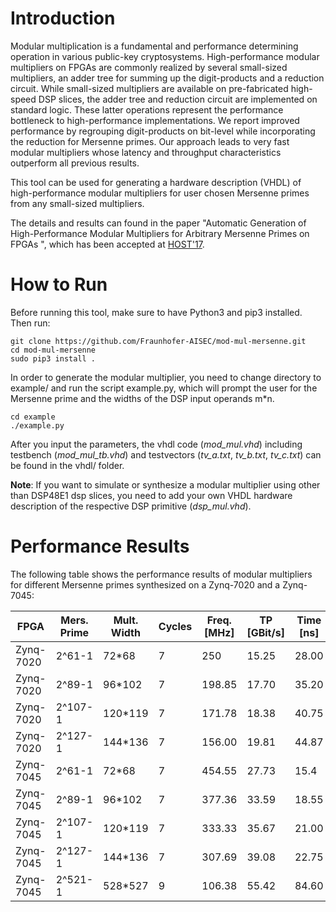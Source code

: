 # Introduction
Modular multiplication is a fundamental and performance determining operation in various public-key cryptosystems. 
High-performance modular multipliers on FPGAs are commonly realized by several small-sized multipliers, an
adder tree for summing up the digit-products and a reduction circuit. While small-sized multipliers are available on pre-fabricated high-speed DSP slices, the adder tree and reduction circuit are implemented on standard logic. These latter operations represent the performance bottleneck to high-performance implementations. We report improved performance by regrouping digit-products on bit-level while incorporating the reduction for Mersenne primes. Our approach leads to very fast modular multipliers whose latency and throughput characteristics outperform all previous results. 

This tool can be used for generating a hardware description (VHDL) of high-performance modular multipliers for user chosen Mersenne primes from any small-sized multipliers.

The details and results can found in the paper "Automatic Generation of High-Performance Modular Multipliers for Arbitrary Mersenne Primes on FPGAs
", which has been accepted at [HOST'17](http://www.hostsymposium.org/accepted-list.php).

# How to Run
Before running this tool, make sure to have Python3 and pip3 installed. Then run:
```shell
git clone https://github.com/Fraunhofer-AISEC/mod-mul-mersenne.git
cd mod-mul-mersenne
sudo pip3 install .
```
In order to generate the modular multiplier, you need to change directory to example/ and run the script example.py, which will prompt the user for the Mersenne prime and the widths of the DSP input operands m*n. 
```shell
cd example
./example.py
```
After you input the parameters, the vhdl code (*mod_mul.vhd*) including testbench (*mod_mul_tb.vhd*) and testvectors (*tv_a.txt*, *tv_b.txt*, *tv_c.txt*) can be found in the vhdl/ folder.

**Note**: If you want to simulate or synthesize a modular multiplier using other than DSP48E1 dsp slices, you need to add your own VHDL hardware description of the respective DSP primitive (*dsp_mul.vhd*). 

# Performance Results
The following table shows the performance results of modular multipliers for different Mersenne primes synthesized on a Zynq-7020 and a Zynq-7045: 

| FPGA      | Mers. Prime | Mult. Width | Cycles | Freq. [MHz] | TP [GBit/s] | Time [ns] | #DSP | #LUTs | #Slices | #Regs |
|-----------|-------------|-------------|--------|-------------|-------------|-----------|------|-------|---------|-------|
| Zynq-7020 |      2^61-1 | 72*68       |      7 |         250 |       15.25 |     28.00 |   12 |   430 |     158 |   634 |
| Zynq-7020 |      2^89-1 | 96*102      |      7 |      198.85 |       17.70 |     35.20 |   24 |   889 |     333 |  1239 |
| Zynq-7020 |     2^107-1 | 120*119     |      7 |      171.78 |       18.38 |     40.75 |   35 |  1315 |     439 |  1697 |
| Zynq-7020 |     2^127-1 | 144*136     |      7 |      156.00 |       19.81 |     44.87 |   48 |  1821 |     547 |  2169 |
| Zynq-7045 |      2^61-1 | 72*68       |      7 |      454.55 |       27.73 |      15.4 |   12 |   422 |     157 |   650 |
| Zynq-7045 |      2^89-1 | 96*102      |      7 |      377.36 |       33.59 |     18.55 |   24 |   889 |     306 |  1239 |
| Zynq-7045 |     2^107-1 | 120*119     |      7 |      333.33 |       35.67 |     21.00 |   35 |  1315 |     428 |  1697 |
| Zynq-7045 |     2^127-1 | 144*136     |      7 |      307.69 |       39.08 |     22.75 |   48 |  1821 |     543 |  2169 |
| Zynq-7045 |     2^521-1 | 528*527     |      9 |      106.38 |       55.42 |     84.60 |  682 | 27484 |    7527 | 29853 |

